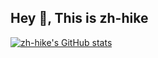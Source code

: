 ## Hey 👋, This is zh-hike
[![zh-hike's GitHub stats](https://github-readme-stats.vercel.app/api?username=zh-hike)](https://github.com/zh-hike/zh-hike)

